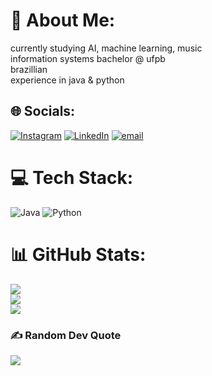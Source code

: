 # 💫 About Me:
currently studying AI, machine learning, music<br>information systems bachelor @ ufpb<br>brazillian<br>experience in java & python<br>


## 🌐 Socials:
[![Instagram](https://img.shields.io/badge/Instagram-%23E4405F.svg?logo=Instagram&logoColor=white)](https://instagram.com/guizzzaao) [![LinkedIn](https://img.shields.io/badge/LinkedIn-%230077B5.svg?logo=linkedin&logoColor=white)](https://linkedin.com/in/guilherme-u-lopes) [![email](https://img.shields.io/badge/Email-D14836?logo=gmail&logoColor=white)](mailto:guilherme.lopes@dcx.ufpb.br) 

# 💻 Tech Stack:
![Java](https://img.shields.io/badge/java-%23ED8B00.svg?style=flat-square&logo=openjdk&logoColor=white) ![Python](https://img.shields.io/badge/python-3670A0?style=flat-square&logo=python&logoColor=ffdd54)
# 📊 GitHub Stats:
![](https://github-readme-stats.vercel.app/api?username=guilopeszw&theme=dark&hide_border=false&include_all_commits=true&count_private=false)<br/>
![](https://github-readme-streak-stats.herokuapp.com/?user=guilopeszw&theme=dark&hide_border=false)<br/>
![](https://github-readme-stats.vercel.app/api/top-langs/?username=guilopeszw&theme=dark&hide_border=false&include_all_commits=true&count_private=false&layout=compact)

### ✍️ Random Dev Quote
![](https://quotes-github-readme.vercel.app/api?type=horizontal&theme=radical)
